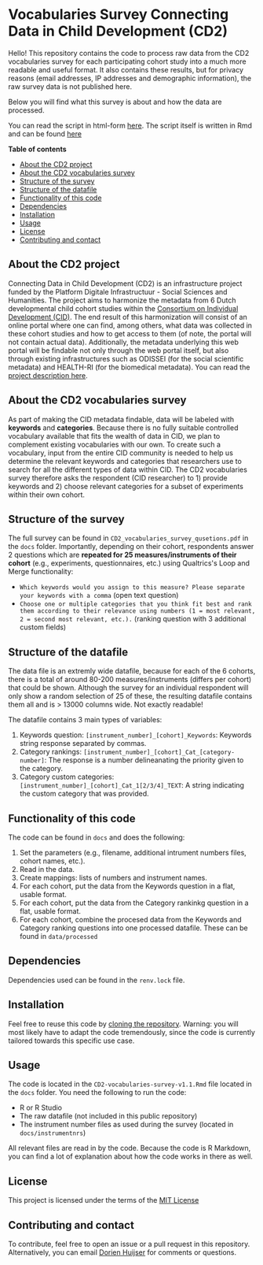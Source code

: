 # Vocabularies Survey Connecting Data in Child Development (CD2)

Hello! This repository contains the code to process raw data from the CD2 vocabularies survey for each participating cohort study into a much more readable and useful format. It also contains these results, but for privacy reasons (email addresses, IP addresses and demographic information), the raw survey data is not published here. 

Below you will find what this survey is about and how the data are processed.

You can read the script in html-form [here](docs/CD2-vocabularies-survey-v1.2.html). The script itself is written in Rmd and can be found [here](CD2-vocabularies-survey-v1.2.Rmd)

**Table of contents**
  * [About the CD2 project](#about-the-cd2-project)
  * [About the CD2 vocabularies survey](#about-the-cd2-vocabularies-survey)
  * [Structure of the survey](#structure-of-the-survey)
  * [Structure of the datafile](#structure-of-the-datafile)
  * [Functionality of this code](#functionality-of-this-code)
  * [Dependencies](#dependencies)
  * [Installation](#installation)
  * [Usage](#usage)
  * [License](#license)
  * [Contributing and contact](#contributing-and-contact)

## About the CD2 project
Connecting Data in Child Development (CD2) is an infrastructure project funded by the Platform Digitale Infrastructuur - Social Sciences and Humanities. The project aims to harmonize the metadata from 6 Dutch developmental child cohort studies within the <a href="https://individualdevelopment.nl/" target="_blank">Consortium on Individual Development (CID)</a>. The end result of this harmonization will consist of an online portal where one can find, among others, what data was collected in these cohort studies and how to get access to them (of note, the portal will not contain actual data). Additionally, the metadata underlying this web portal will be findable not only through the web portal itself, but also through existing infrastructures such as ODISSEI (for the social scientific metadata) and HEALTH-RI (for the biomedical metadata). You can read the <a href="https://pdi-ssh.nl/nl/funded-projects-2/gehonoreerde-projecten/connecting-data-in-child-development-cd2/" target="_blank">project description here</a>.

## About the CD2 vocabularies survey
As part of making the CID metadata findable, data will be labeled with **keywords** and **categories**. Because there is no fully suitable controlled vocabulary available that fits the wealth of data in CID, we plan to complement existing vocabularies with our own. To create such a vocabulary, input from the entire CID community is needed to help us determine the relevant keywords and categories that researchers use to search for all the different types of data within CID. The CD2 vocabularies survey therefore asks the respondent (CID researcher) to 1) provide keywords and 2) choose relevant categories for a subset of experiments within their own cohort.

## Structure of the survey
The full survey can be found in `CD2_vocabularies_survey_qusetions.pdf` in the `docs` folder. Importantly, depending on their cohort, respondents answer 2 questions which are **repeated for 25 measures/instruments of their cohort** (e.g., experiments, questionnaires, etc.) using Qualtrics's Loop and Merge functionality:
- `Which keywords would you assign to this measure? Please separate your keywords with a comma` (open text question)
- `Choose one or multiple categories that you think fit best and rank them according to their relevance using numbers (1 = most relevant, 2 = second most relevant, etc.).` (ranking question with 3 additional custom fields)

## Structure of the datafile
The data file is an extremly wide datafile, because for each of the 6 cohorts, there is a total of around 80-200 measures/instruments (differs per cohort) that could be shown. Although the survey for an individual respondent will only show a random selection of 25 of these, the resulting datafile contains them all and is > 13000 columns wide. Not exactly readable!

The datafile contains 3 main types of variables:
1. Keywords question: `[instrument_number]_[cohort]_Keywords`: Keywords string response separated by commas.
2. Category rankings: `[instrument_number]_[cohort]_Cat_[category-number]`: The response is a number delineanating the priority given to the category.
3. Category custom categories: `[instrument_number]_[cohort]_Cat_1[2/3/4]_TEXT`: A string indicating the custom category that was provided.

## Functionality of this code
The code can be found in `docs` and does the following:
1. Set the parameters (e.g., filename, additional intrument numbers files, cohort names, etc.).
2. Read in the data.
3. Create mappings: lists of numbers and instrument names.
4. For each cohort, put the data from the Keywords question in a flat, usable format.
5. For each cohort, put the data from the Category rankinkg question in a flat, usable format.
6. For each cohort, combine the procesed data from the Keywords and Category ranking questions into one processed datafile. These can be found in `data/processed`

## Dependencies
Dependencies used can be found in the `renv.lock` file.

## Installation
Feel free to reuse this code by <a href="https://docs.github.com/en/repositories/creating-and-managing-repositories/cloning-a-repository" target="_blank">cloning the repository</a>. Warning: you will most likely have to adapt the code tremendously, since the code is currently tailored towards this specific use case. 

## Usage
The code is located in the `CD2-vocabularies-survey-v1.1.Rmd` file located in the `docs` folder. You need the following to run the code:
- R or R Studio
- The raw datafile (not included in this public repository)
- The instrument number files as used during the survey (located in `docs/instrumentnrs`)

All relevant files are read in by the code. Because the code is R Markdown, you can find a lot of explanation about how the code works in there as well.

## License
This project is licensed under the terms of the [MIT License](/LICENSE.md)

## Contributing and contact
To contribute, feel free to open an issue or a pull request in this repository. Alternatively, you can email <a href="https://www.uu.nl/staff/DCHuijser" target="_blank">Dorien Huijser</a> for comments or questions.
